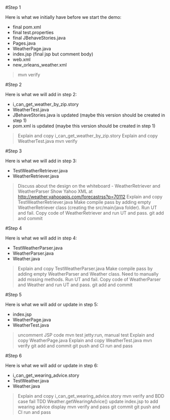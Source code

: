 #Step 1

Here is what we initially have before we start the demo:

*	final pom.xml
* 	final test.properties
*	final JBehaveStories.java
*	Pages.java
*	WeatherPage.java
*	index.jsp (final jsp but comment body)
*	web.xml
*	new_orleans_weather.xml

>	mvn verify

#Step 2

Here is what we will add in step 2:

* i_can_get_weather_by_zip.story
* WeatherTest.java
* JBehaveStories.java is updated (maybe this version should be created in step 1)
* pom.xml is updated (maybe this version should be created in step 1)

>	Explain and copy i_can_get_weather_by_zip.story
>	Explain and copy WeatherTest.java
>	mvn verify

#Step 3

Here is what we will add in step 3:

*	TestWeatherRetriever.java
*	WeatherRetriever.java

>	Discuss about the design on the whiteboard - WeatherRetriever and WeatherParser
>	Show Yahoo XML at http://weather.yahooapis.com/forecastrss?p=70112
>	Explain and copy TestWeatherRetriever.java
>	Make compile pass by adding empty WeatherRetriever class (creating the src/main/java folder). Run UT and fail.
>	Copy code of WeatherRetriever and run UT and pass.
>	git add and commit

#Step 4

Here is what we will add in step 4:

*	TestWeatherParser.java
*	WeatherParser.java
*	Weather.java

>	Explain and copy TestWeatherParser.java
>	Make compile pass by adding empty WeatherParser and Weather class. Need to manually add missing methods. Run UT and fail.
>	Copy code of WeatherParser and Weather and run UT and pass.
>	git add and commit

#Step 5

Here is what we will add or update in step 5:

*	index.jsp
*	WeatherPage.java
*	WeatherTest.java

>	uncomment JSP code
>	mvn test jetty:run, manual test
>	Explain and copy WeatherPage.java
>	Explain and copy WeatherTest.java
>	mvn verify
>	git add and commit
>	git push and CI run and pass

#Step 6

Here is what we will add or update in step 6:

*	i_can_get_wearing_advice.story
*	TestWeather.java
*	Weather.java

>	Explain and copy i_can_get_wearing_advice.story
>	mvn verify and BDD case fail
>	TDD Weather.getWearingAdvice()
>	update index.jsp to add wearing advice display
>	mvn verify and pass
>	git commit
>	git push and CI run and pass